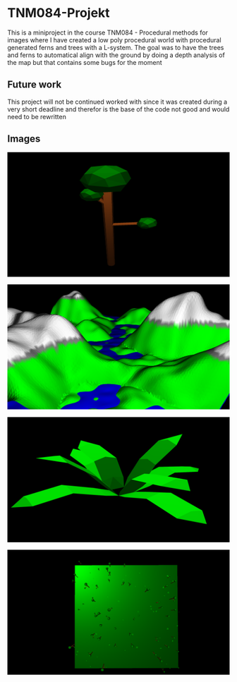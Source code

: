 # TNM084-Projekt
This is a miniproject in the course TNM084 - Procedural methods for images where I have created a low poly procedural world with procedural generated ferns and trees with a L-system. The goal was to have the trees and ferns to automatical align with the ground by doing a depth analysis of the map but that contains some bugs for the moment 

## Future work
This project will not be continued worked with since it was created during a very short deadline and therefor is the base of the code not good and would need to be rewritten

## Images

![Test](https://github.com/Olssdani/TNM084-Projekt/blob/master/Bilder/Tree.png?raw=true "Title")



![Test](https://github.com/Olssdani/TNM084-Projekt/blob/master/Bilder/WorldHigh.png?raw=true "Title")




![Test](https://github.com/Olssdani/TNM084-Projekt/blob/master/Bilder/Toft.png?raw=true "Title")




![Test](https://github.com/Olssdani/TNM084-Projekt/blob/master/Bilder/Trees.png?raw=true "Title")